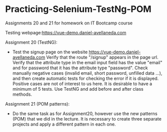 # Practicing-Selenium-TestNg-POM
Assignments 20 and 21 for homework on IT Bootcamp course

Testing webpage:https://vue-demo.daniel-avellaneda.com 

Assignment 20 (TestNG):

 - Test the signup page on the website https://vue-demo.daniel-avellaneda.com
Verify that the route "/signup" appears in the page url. Verify that the attribute type in the email input field has the value "email" and for password that it has the attribute type "password".
Check manually negative cases (invalid email, short password, unfilled data ...), and then create automatic tests for checking the error if it is displayed. Positive cases are not of interest to us here. It is desirable to have a minimum of 5 tests.
Use TestNG and add before and after class methods.

Assignment 21 (POM patterns):

 -  Do the same task as for Assignment20, however use the new patterns (POM) that we did in the lecture. It is necessary to create three separate projects and apply a different pattern in each one.
